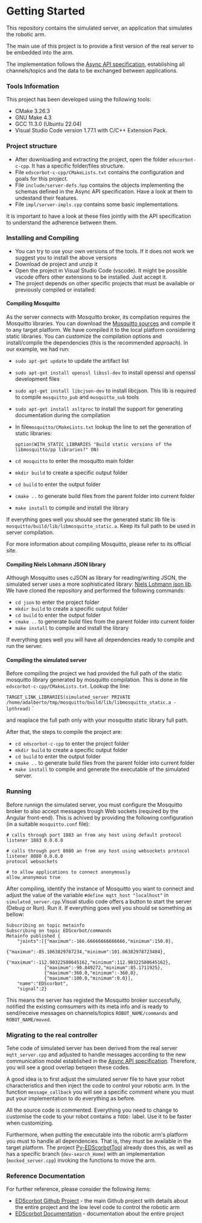 # Getting Started
This repository contains the simulated server, an application that simulates the robotic arm.

The main use of this project is to provide a first version of the real server to be embedded into the arm. 

The implementation follows the [Async API specification](https://app.swaggerhub.com/apis-docs/ADALBERTOCAJUEIRO_1/ed-scorbot_async/1.0.0), establishing all channels/topics and the data to be exchanged between applications.

### Tools Information
This project has been developed using the following tools:
* CMake 3.26.3
* GNU Make 4.3
* GCC 11.3.0 (Ubuntu 22.04) 
* Visual Studio Code version 1.77.1 with C/C++ Extension Pack.  

### Project structure
* After downloading and extracting the project, open the folder `edscorbot-c-cpp`. It has a specific folder/files structure.
* File `edscorbot-c-cpp/CMakeLists.txt` contains the configuration and goals for this project.
* File `include/server-defs.hpp` contains the objects implementing the schemas defined in the Async API specification. Have a look at them to undestand their features. 
* File `impl/server-impls.cpp` contains some basic implementations.

It is important to have a look at these files jointly with the API specification to understand the adherence between them.

### Installing and Compiling
* You can try to use your own versions of the tools. If it does not work we suggest you to install the above versions
* Download de project and unzip it
* Open the project in Visual Studio Code (vscode). It might be possible vscode offers other extensions to be installed. Just accept it.
* The project depends on other specific projects that must be available or previously compiled or installed:

#### Compiling Mosquitto
As the server connects with Mosquitto broker, its compilation requires the Mosquitto libraries. You can download the [Mosquitto sources](https://github.com/eclipse/mosquitto) and compile it to any target platform. We have compiled it to the local platform considering static libraries. You can customize the compilation options and install/compile the dependencies (this is the recommended approach). In our example, we had run:
* `sudo apt-get update` to update the artifact list  
* `sudo apt-get install openssl libssl-dev` to install openssl and openssl development files
* `sudo apt-get install libcjson-dev` to install libcjson. This lib is required to compile `mosquitto_pub` and `mosquitto_sub` tools 
* `sudo apt-get install xsltproc` to install the support for generating documentation during the compilation
* In file`mosquitto/CMakeLists.txt` lookup the line to set the generation of static libraries: 
    
    `option(WITH_STATIC_LIBRARIES "Build static versions of the libmosquitto/pp libraries?" ON)`

* `cd mosquitto` to enter the mosquitto main folder
* `mkdir build` to create a specific output folder
* `cd build` to enter the output folder
* `cmake ..` to generate build files from the parent folder into current folder
* `make install` to compile and install the library

If everything goes well you should see the generated static lib file is `mosquitto/build/lib/libmosquitto_static.a`. Keep its full path to be used in server compilation.

For more information about compiling Mosquitto, please refer to its official site.

#### Compiling Niels Lohmann JSON library
Although Mosquitto uses cJSON as library for reading/writing JSON, the simulated server uses a more sophisticated library: [Niels Lohmann json lib](https://github.com/nlohmann/json.git). We have cloned the repository and performed the following commands:

* `cd json` to enter the project folder
* `mkdir build` to create a specific output folder
* `cd build` to enter the output folder
* `cmake ..` to generate build files from the parent folder into current folder
* `make install` to compile and install the library

If everything goes well you will have all dependencies ready to compile and run the server.

#### Compiling the simulated server
Before compiling the project we had provided the full path of the static mosquitto library generated by mosquitto compilation. This is done in file `edscorbot-c-cpp/CMakeLists.txt`. Lookup the line:

`TARGET_LINK_LIBRARIES(simulated_server PRIVATE  /home/adalberto/tmp/mosquitto/build/lib/libmosquitto_static.a -lpthread)`
`

and reaplace the full path only with your mosquitto static library full path.

After that, the steps to compile the project are:
* `cd edscorbot-c-cpp` to enter the project folder
* `mkdir build` to create a specific output folder
* `cd build` to enter the output folder
* `cmake ..` to generate build files from the parent folder into current folder
* `make install` to compile and generate the executable of the simulated server.

### Running 
Before runnign the simulated server, you must configure the Mosquitto broker to also accept messages trough Web sockets (required by the Angular front-end). This is achived by providing the following configuration (in a suitable `mosquitto.conf` file):

```
# calls through port 1883 an from any host using default protocol
listener 1883 0.0.0.0 

# calls through port 8080 an from any host using websockets protocol
listener 8080 0.0.0.0
protocol websockets

# to allow applications to connect anonymously
allow_anonymous true
```

After compiling, identify the instance of Mosquitto you want to connect and adjust the value of the variable `#define mqtt_host "localhost"` in `simulated_server.cpp`.Visual studio code offers a button to start the server (Debug or Run). Run it. If everything goes well you should se something as bellow:


```
Subscribing on topic metainfo
Subscribing on topic EDScorbot/commands
Metainfo published {
    "joints":[{"maximum":-166.66666666666666,"minimum":150.0},
              {"maximum":-85.1063829787234,"minimum":101.06382978723404},
              {"maximum":-112.90322580645162,"minimum":112.90322580645162},
              {"maximum":-90.849272,"minimum":85.1711925},
              {"maximum":360.0,"minimum":-360.0},
              {"maximum":100.0,"minimum":0.0}],
    "name":"EDScorbot",
    "signal":2}
```    

This means the server has registed the Mosquitto broker successfully, notified the existing comsumers with its meta info and is ready to send/receive messages on channels/topics `ROBOT_NAME/commands` and `ROBOT_NAME/moved`.

### Migrating to the real controller
Tehe code of simulated server has been derived from the real server `mqtt_server.cpp` and adjusted to handle messages according to the new communication model established in the [Async API specification](https://app.swaggerhub.com/apis-docs/ADALBERTOCAJUEIRO_1/ed-scorbot_async/1.0.0). Therefore, you will see a good overlap betqeen these codes. 

A good idea is to first adjust the simulated server file to have your robot characteristics and then inject the code to control your robotic arm. In the function `message_callback` you will see a specific comment where you must put your implementation to do everything as before. 

All the source code is commented. Everything you need to change to customise the code to your robot contains a `TODO:` label. Use it to be faster when customizing.

Furthermore, when putting the executable into the robotic arm's platform you must to handle all dependencies. That is, they must be available in the target platform. The project [Py-EDScorbotTool](https://github.com/RTC-research-group/Py-EDScorbotTool) already does this, as well as has a specific branch (`dev-search_Home`) with an implementation (`mocked_server.cpp`) invoking the functions to move the arm.

### Reference Documentation
For further reference, please consider the following items:
* [EDScorbot Github Project](https://github.com/RTC-research-group/Py-EDScorbotTool) - the main Github project with details about the entire project and the low level code to control the robotic arm
* [EDScorbot Documentation](https://py-edscorbottool.readthedocs.io/en/latest/) - documentation about the entire project